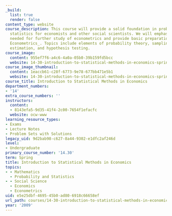 ```yaml
---
_build:
  list: true
  render: false
content_type: website
course_description: This course will provide a solid foundation in probability and
  statistics for economists and other social scientists. We will emphasize topics
  needed for further study of econometrics and provide basic preparation for _14.32
  Econometrics_. Topics include elements of probability theory, sampling theory, statistical
  estimation, and hypothesis testing.
course_image:
  content: 955ef7f6-a4c6-4a0a-05b0-39b159fd5bcc
  website: 14-30-introduction-to-statistical-methods-in-economics-spring-2009
course_image_thumbnail:
  content: 1eaccb61-c28f-6773-9e78-677bb471e5b1
  website: 14-30-introduction-to-statistical-methods-in-economics-spring-2009
course_title: Introduction to Statistical Methods in Economics
department_numbers:
- '14'
extra_course_numbers: ''
instructors:
  content:
  - 8143efa5-9d35-41f4-2c00-7654f1efacfc
  website: ocw-www
learning_resource_types:
- Exams
- Lecture Notes
- Problem Sets with Solutions
legacy_uid: 9d2bab98-c627-8a44-9302-e1dfc2af246d
level:
- Undergraduate
primary_course_number: '14.30'
term: Spring
title: Introduction to Statistical Methods in Economics
topics:
- - Mathematics
  - Probability and Statistics
- - Social Science
  - Economics
  - Econometrics
uid: e5e25dbf-4695-45b0-ad80-6918c66658ef
url_path: courses/14-30-introduction-to-statistical-methods-in-economics-spring-2009
year: '2009'
---
```

